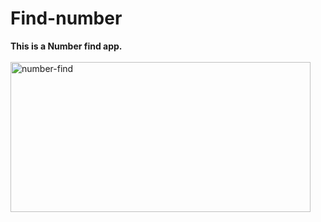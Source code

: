# Find-number
<b>This is a Number find app.</b>
<br><br>
<img src="https://github.com/shzehra93/Find-number/assets/126316477/637e6318-2875-49e0-8973-1d177f7d7c20" alt="number-find" width="480" height="240">
